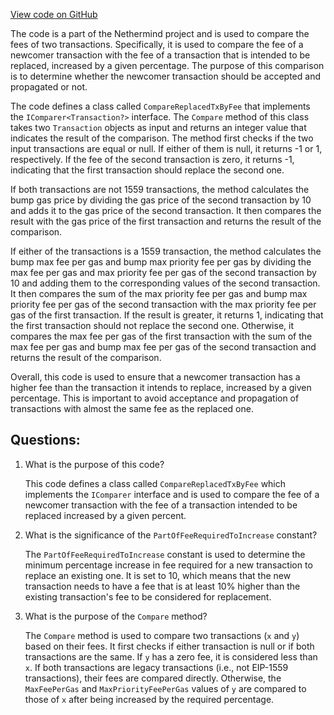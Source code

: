 [View code on GitHub](https://github.com/NethermindEth/nethermind/src/Nethermind/Nethermind.TxPool/Comparison/CompareReplacedTxByFee.cs)

The code is a part of the Nethermind project and is used to compare the fees of two transactions. Specifically, it is used to compare the fee of a newcomer transaction with the fee of a transaction that is intended to be replaced, increased by a given percentage. The purpose of this comparison is to determine whether the newcomer transaction should be accepted and propagated or not.

The code defines a class called `CompareReplacedTxByFee` that implements the `IComparer<Transaction?>` interface. The `Compare` method of this class takes two `Transaction` objects as input and returns an integer value that indicates the result of the comparison. The method first checks if the two input transactions are equal or null. If either of them is null, it returns -1 or 1, respectively. If the fee of the second transaction is zero, it returns -1, indicating that the first transaction should replace the second one.

If both transactions are not 1559 transactions, the method calculates the bump gas price by dividing the gas price of the second transaction by 10 and adds it to the gas price of the second transaction. It then compares the result with the gas price of the first transaction and returns the result of the comparison.

If either of the transactions is a 1559 transaction, the method calculates the bump max fee per gas and bump max priority fee per gas by dividing the max fee per gas and max priority fee per gas of the second transaction by 10 and adding them to the corresponding values of the second transaction. It then compares the sum of the max priority fee per gas and bump max priority fee per gas of the second transaction with the max priority fee per gas of the first transaction. If the result is greater, it returns 1, indicating that the first transaction should not replace the second one. Otherwise, it compares the max fee per gas of the first transaction with the sum of the max fee per gas and bump max fee per gas of the second transaction and returns the result of the comparison.

Overall, this code is used to ensure that a newcomer transaction has a higher fee than the transaction it intends to replace, increased by a given percentage. This is important to avoid acceptance and propagation of transactions with almost the same fee as the replaced one.
## Questions: 
 1. What is the purpose of this code?
    
    This code defines a class called `CompareReplacedTxByFee` which implements the `IComparer` interface and is used to compare the fee of a newcomer transaction with the fee of a transaction intended to be replaced increased by a given percent.

2. What is the significance of the `PartOfFeeRequiredToIncrease` constant?
    
    The `PartOfFeeRequiredToIncrease` constant is used to determine the minimum percentage increase in fee required for a new transaction to replace an existing one. It is set to 10, which means that the new transaction needs to have a fee that is at least 10% higher than the existing transaction's fee to be considered for replacement.

3. What is the purpose of the `Compare` method?
    
    The `Compare` method is used to compare two transactions (`x` and `y`) based on their fees. It first checks if either transaction is null or if both transactions are the same. If `y` has a zero fee, it is considered less than `x`. If both transactions are legacy transactions (i.e., not EIP-1559 transactions), their fees are compared directly. Otherwise, the `MaxFeePerGas` and `MaxPriorityFeePerGas` values of `y` are compared to those of `x` after being increased by the required percentage.